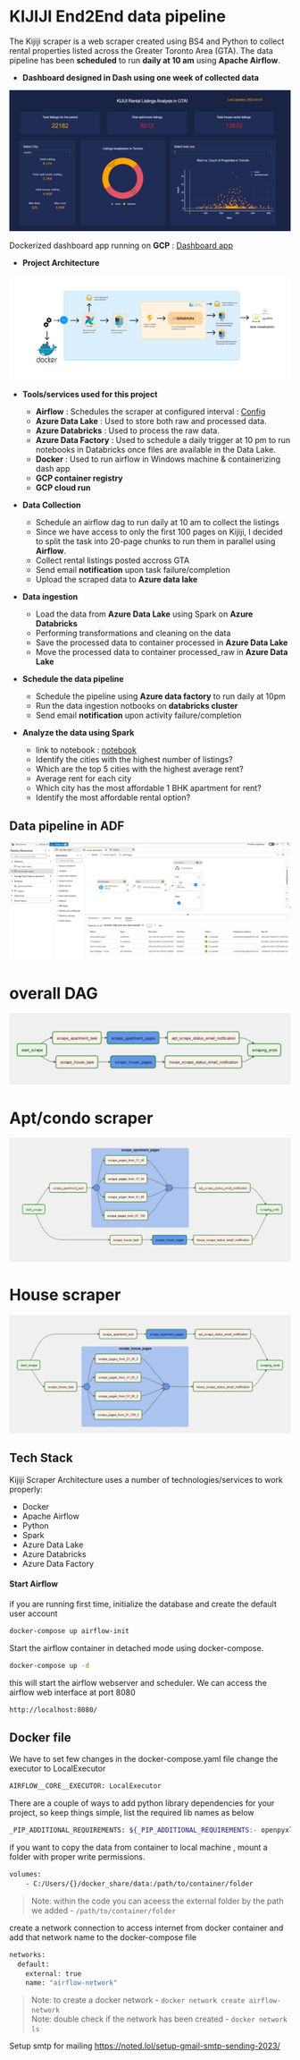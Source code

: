 # KIJIJI End2End data pipeline

The Kijiji scraper is a web scraper created using BS4 and Python to collect rental properties listed across the Greater Toronto Area (GTA). The data pipeline has been **scheduled** to run **daily at 10 am** using **Apache Airflow**. <br>

+ **Dashboard designed in Dash using one week of collected data**
<img src="screenshot/dash.png" />

Dockerized dashboard app running on **GCP** : [Dashboard app](https://kijiji-app-moset6lirq-uc.a.run.app/ "Heading link")

+ **Project Architecture**

<img src="screenshot/architecture.png" />

+ **Tools/services used for this project**
    + **Airflow** : Schedules the scraper at configured interval : [Config](https://github.com/amald94/kijiji_etl_azure/blob/main/dags/kijiji_scraper.py "Heading link")
    + **Azure Data Lake** : Used to store both raw and processed data.
    + **Azure Databricks** : Used to process the raw data.
    + **Azure Data Factory** : Used to schedule a daily trigger at 10 pm to run notebooks in Databricks once files are available in the Data Lake. 
    + **Docker** : Used to run airflow in Windows machine & containerizing dash app
    + **GCP container registry**
    + **GCP cloud run**

+ **Data Collection**
    + Schedule an airflow dag to run daily at 10 am to collect the listings
    + Since we have access to only the first 100 pages on Kijiji, I decided to split the task into 20-page chunks to run them in parallel using **Airflow**.
    + Collect rental listings posted accross GTA
    + Send email **notification** upon task failure/completion
    + Upload the scraped data to **Azure data lake**
 + **Data ingestion**
    + Load the data from **Azure Data Lake** using Spark on **Azure Databricks**
    + Performing transformations and cleaning on the data
    + Save the processed data to container processed in **Azure Data Lake**
    + Move the processed data to container processed_raw in **Azure Data Lake**
 + **Schedule the data pipeline**
    + Schedule the pipeline using **Azure data factory** to run daily at 10pm
    + Run the data ingestion notbooks on **databricks cluster**
    + Send email **notification** upon activity failure/completion
 + **Analyze the data using Spark**
    + link to notebook : [notebook](https://github.com/amald94/kijiji_etl_azure/tree/main/notebooks)
    + Identify the cities with the highest number of listings?
    + Which are the top 5 cities with the highest average rent?
    + Average rent for each city
    + Which city has the most affordable 1 BHK apartment for rent?
    + Identify the most affordable rental option?

## Data pipeline in ADF

<img src="screenshot/adf.png" />

# overall DAG
<img src="screenshot/dag.png" />

# Apt/condo scraper
<img src="screenshot/dag2.png" />

# House scraper
<img src="screenshot/dag3.png" />

## Tech Stack

Kijiji Scraper Architecture uses a number of technologies/services to work properly:

- Docker
- Apache Airflow
- Python
- Spark
- Azure Data Lake
- Azure Databricks
- Azure Data Factory

#### Start Airflow

if you are running first time, initialize the database and create the default user account
```sh
docker-compose up airflow-init
```

Start the airflow container in detached mode using docker-compose.

```sh
docker-compose up -d
```

this will start the airflow webserver and scheduler. We can access the airflow web interface at port 8080

```sh
http://localhost:8080/
```

## Docker file

We have to set few changes in the docker-compose.yaml file
change the executor to LocalExecutor
```sh
AIRFLOW__CORE__EXECUTOR: LocalExecutor
```
There are a couple of ways to add python library dependencies for your project, so keep things simple, list the required lib names as below
```sh
_PIP_ADDITIONAL_REQUIREMENTS: ${_PIP_ADDITIONAL_REQUIREMENTS:- openpyxl}
```
if you want to copy the data from container to local machine , mount a folder with proper write permissions.
```sh
volumes:
    - C:/Users/{}/docker_share/data:/path/to/container/folder
```
> Note: within the code you can aceess the external folder by the path we added - `/path/to/container/folder`

create a network connection to access internet from docker container and add that network name to the docker-compose file
```sh
networks:
  default:
    external: true
    name: "airflow-network"
```
> Note: to create a docker network - `docker network create airflow-network` <br>
> Note: double check if the network has been created - `docker network ls`

Setup smtp for mailing 
https://noted.lol/setup-gmail-smtp-sending-2023/
